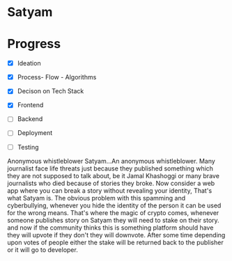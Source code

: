 # Satyam
# Progress

- [x] Ideation
- [x] Process- Flow - Algorithms
- [x] Decison on Tech Stack
- [x] Frontend
- [ ] Backend
- [ ] Deployment
- [ ] Testing

 
Anonymous whistleblower
Satyam...An anonymous whistleblower. Many journalist face life threats just because they published something which they are not supposed to talk about, be it Jamal Khashoggi or many brave journalists who died because of stories they broke. 
Now consider a web app where you can break a story without revealing your identity,
That's what Satyam is.
The obvious problem with this spamming and cyberbullying, whenever you hide the identity of the person it can be used for the wrong means.
That's where the magic of crypto comes, whenever someone publishes story on Satyam they will need to stake on their story. and now if the community thinks this is something platform should have they will upvote if they don't they will downvote. After some time depending upon votes of people either the stake will be returned back to the publisher or it will go to developer.
